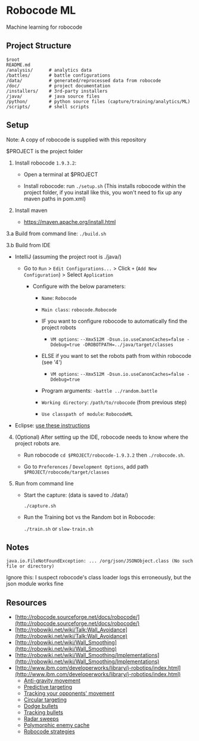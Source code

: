 # Robocode ML

Machine learning for robocode

## Project Structure

```
$root
README.md
/analysis/      # analytics data
/battles/       # battle configurations
/data/          # generated/reprocessed data from robocode
/doc/           # project documentation
/installers/    # 3rd-party installers
/java/          # java source files
/python/        # python source files (capture/training/analytics/ML)
/scripts/       # shell scripts
```

## Setup

Note:
A copy of robocode is supplied with this repository

$PROJECT is the project folder

1. Install robocode `1.9.3.2`:

    - Open a terminal at $PROJECT

    - Install robocode: run `./setup.sh` (This installs robocode within the project folder, if you install like this, you won't need to fix up any maven paths in pom.xml)

2. Install maven

    - https://maven.apache.org/install.html

3.a Build from command line: `./build.sh`

3.b Build from IDE

- IntelliJ (assuming the project root is ./java/)

    - Go to `Run` > `Edit Configurations...` > Click `+` (`Add New Configuration`) > Select `Application`

        - Configure with the below parameters:

            - `Name`: `Robocode`

            - `Main class`: `robocode.Robocode`

            - IF you want to configure robocode to automatically find the project robots

                - `VM options`: `--Xmx512M -Dsun.io.useCanonCaches=false -Ddebug=true -DROBOTPATH=../java/target/classes`

            - ELSE if you want to set the robots path from within robocode (see '4')

                - `VM options`: `--Xmx512M -Dsun.io.useCanonCaches=false -Ddebug=true`

            - Program arguments: `-battle ../random.battle`

            - `Working directory`: `/path/to/robocode` (from previous step)

            - `Use classpath of module`: `RobocodeML`

- Eclipse: [use these instructions](http://robowiki.net/wiki/Robocode/Running_from_Eclipse)


4. (Optional) After setting up the IDE, robocode needs to know where the project robots are.

   - Run robocode
    `cd $PROJECT/robocode-1.9.3.2` then `./robocode.sh`.

   - Go to `Preferences` / `Development Options`, add path `$PROJECT/robocode/target/classes`

5. Run from command line

    - Start the capture: (data is saved to ./data/)

        `./capture.sh`

    - Run the Training bot vs the Random bot in Robocode:

        `./train.sh` or `slow-train.sh`

## Notes

`java.io.FileNotFoundException: ... /org/json/JSONObject.class (No such file or directory)`

Ignore this: I suspect robocode's class loader logs this erroneously, but the json module works fine

## Resources

- [http://robocode.sourceforge.net/docs/robocode/](http://robocode.sourceforge.net/docs/robocode/)
- [http://robowiki.net/wiki/Talk:Wall_Avoidance](http://robowiki.net/wiki/Talk:Wall_Avoidance)
- [http://robowiki.net/wiki/Wall_Smoothing](http://robowiki.net/wiki/Wall_Smoothing)
- [http://robowiki.net/wiki/Wall_Smoothing/Implementations](http://robowiki.net/wiki/Wall_Smoothing/Implementations)
- [http://www.ibm.com/developerworks/library/j-robotips/index.html](http://www.ibm.com/developerworks/library/j-robotips/index.html)
  - [Anti-gravity movement](http://www.ibm.com/developerworks/library/j-antigrav/index.html)
  - [Predictive targeting](http://www.ibm.com/developerworks/library/j-pred-targeting/index.html)
  - [Tracking your opponents' movement](http://www.ibm.com/developerworks/java/library/j-movement/index.html)
  - [Circular targeting](http://www.ibm.com/developerworks/library/j-circular/index.html)
  - [Dodge bullets](http://www.ibm.com/developerworks/library/j-dodge/index.html)
  - [Tracking bullets](http://www.ibm.com/developerworks/library/j-tipbullet.html)
  - [Radar sweeps](http://www.ibm.com/developerworks/library/j-radar/index.html)
  - [Polymorphic enemy cache](http://www.ibm.com/developerworks/library/j-tippoly/)
  - [Robocode strategies](http://www.ibm.com/developerworks/library/j-tipstrats/index.html)

